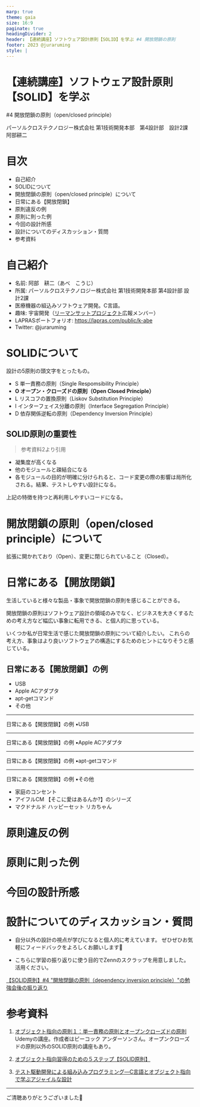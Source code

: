 ```yaml
---
marp: true
theme: gaia
size: 16:9
paginate: true
headingDivider: 2
header: 【連続講座】ソフトウェア設計原則【SOLID】を学ぶ #4 開放閉鎖の原則
footer: 2023 @juraruming
style: |
---
```

# 【連続講座】ソフトウェア設計原則【SOLID】を学ぶ
#4 開放閉鎖の原則（open/closed principle）

パーソルクロステクノロジー株式会社
第1技術開発本部　第4設計部　設計2課　阿部耕二

<!--
_class: lead
_paginate: false
_header: ""
footer: ""
-->

# 目次
- 自己紹介
- SOLIDについて
- 開放閉鎖の原則（open/closed principle）について
- 日常にある【開放閉鎖】
- 原則違反の例
- 原則に則った例
- 今回の設計所感
- 設計についてのディスカッション・質問
- 参考資料

<!--
_header: ""
_footer: "" 
-->

# 自己紹介
- 名前: 阿部　耕二（あべ　こうじ）
- 所属: パーソルクロステクノロジー株式会社
第1技術開発本部 第4設計部 設計2課
- 医療機器の組込みソフトウェア開発。C言語。
- 趣味: 宇宙開発（[リーマンサットプロジェクト](https://www.rymansat.com/)広報メンバー）
- LAPRASポートフォリオ: https://lapras.com/public/k-abe
- Twitter: @juraruming

# SOLIDについて
<!--
_footer: "" 
-->
設計の5原則の頭文字をとったもの。

- S 単一責務の原則（Single Respomsibility Principle）
- **O オープン・クローズドの原則（Open Closed Principle）**
- L リスコフの置換原則（Liskov Substitution Principle）
- I インターフェイス分離の原則（Interface Segregation Principle）
- D 依存関係逆転の原則（Dependency Inversion Principle）

## SOLID原則の重要性
<!--
_footer: "" 
-->
> 参考資料2より引用

- 凝集度が高くなる
- 他のモジュールと疎結合になる
- 各モジュールの目的が明確に分けられると、コード変更の際の影響は局所化される。結果、テストしやすい設計になる。

上記の特徴を持つと再利用しやすいコードになる。


# 開放閉鎖の原則（open/closed principle）について
<!--
_footer: "" 
-->
拡張に開かれており（Open）、変更に閉じられていること（Closed）。

# 日常にある【開放閉鎖】
<!--
_footer: "" 
-->
生活していると様々な製品・事象で開放閉鎖の原則を感じることができる。

開放閉鎖の原則はソフトウェア設計の領域のみでなく、ビジネスを大きくするための考え方など幅広い事象に転用できる、と個人的に思っている。

いくつか私が日常生活で感じた開放閉鎖の原則について紹介したい。
これらの考え方、事象はより良いソフトウェアの構造にするためのヒントになりそうと感じている。

## 日常にある【開放閉鎖】の例
<!--
_footer: "" 
-->
* USB
* Apple ACアダプタ
* apt-getコマンド
* その他

---
日常にある【開放閉鎖】の例
▪️USB

---
日常にある【開放閉鎖】の例
▪️Apple ACアダプタ

---
日常にある【開放閉鎖】の例
▪️apt-getコマンド

---
日常にある【開放閉鎖】の例
▪️その他
* 家庭のコンセント
* アイフルCM 【そこに愛はあるんか?】のシリーズ
* マクドナルド ハッピーセット リカちゃん

# 原則違反の例
<!--
_footer: "" 
-->


# 原則に則った例
<!--
_footer: "" 
-->


# 今回の設計所感


# 設計についてのディスカッション・質問
<!--
_footer: "" 
-->

- 自分以外の設計の視点が学びになると個人的に考えています。
ぜひぜひお気軽にフィードバックをよろしくお願いします🙇

- こちらに学習の振り返りに使う目的でZennのスクラップを用意しました。
活用ください。

[【SOLID原則】#4 "開放閉鎖の原則（dependency inversion principle）"の勉強会後の振り返り](https://zenn.dev/k_abe/scraps/ede23a2ab89ae6)


# 参考資料
<!--
_footer: "" 
-->
1. [オブジェクト指向の原則１：単一責務の原則とオープンクローズドの原則](https://www.udemy.com/course/objectfive1/)
Udemyの講座。作成者はピーコック アンダーソンさん。オープンクローズドの原則以外のSOLID原則の講座もあり。

2. [オブジェクト指向習得のための５ステップ【SOLID原則】](https://qiita.com/taktt7/items/af90960f580373f3bb9b)

3. [テスト駆動開発による組み込みプログラミング―C言語とオブジェクト指向で学ぶアジャイルな設計](https://www.oreilly.co.jp/books/9784873116143/)



---

ご清聴ありがとうございました🙇